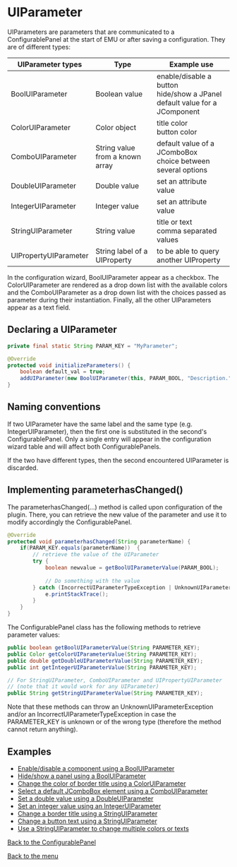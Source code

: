 # UIParameter   

UIParameters are parameters that are communicated to a ConfigurablePanel at the start of EMU or after saving a configuration. They are of different types:

| UIParameter types     | Type                            | Example use                                                  |
| --------------------- | ------------------------------- | ------------------------------------------------------------ |
| BoolUIParameter       | Boolean value                   | enable/disable a button<br />hide/show a JPanel<br />default value for a JComponent |
| ColorUIParameter      | Color object                    | title color<br />button color                                |
| ComboUIParameter      | String value from a known array | default value of a JComboBox<br />choice between several options |
| DoubleUIParameter     | Double value                    | set an attribute value                                       |
| IntegerUIParameter    | Integer value                   | set an attribute value                                       |
| StringUIParameter     | String value                    | title or text<br />comma separated values                    |
| UIPropertyUIParameter | String label of a UIProperty    | to be able to query another UIProperty                       |

In the configuration wizard, BoolUIParameter appear as a checkbox. The ColorUIParameter are rendered as a drop down list with the available colors and the ComboUIParameter as a drop down list with the choices passed as parameter during their instantiation. Finally, all the other UIParameters appear as a text field.



## Declaring a UIParameter

```java
private final static String PARAM_KEY = "MyParameter";

@Override
protected void initializeParameters() {
    boolean default_val = true;
    addUIParameter(new BoolUIParameter(this, PARAM_BOOL, "Description.", default_val));
}
```



## Naming conventions

If two UIParameter have the same label and the same type (e.g. IntegerUIParameter), then the first one is substituted in the second's ConfigurablePanel. Only a single entry will appear in the configuration wizard table and will affect both ConfigurablePanels.

If the two have different types, then the second encountered UIParameter is discarded.



## Implementing parameterhasChanged()

The parameterhasChanged(...) method is called upon configuration of the plugin. There, you can retrieve the new value of the parameter and use it to modify accordingly the ConfigurablePanel.

```java
@Override
protected void parameterhasChanged(String parameterName) {
    if(PARAM_KEY.equals(parameterName))  {
        // retrieve the value of the UIParameter
        try {
			boolean newvalue = getBoolUIParameterValue(PARAM_BOOL);
            
            // Do something with the value
		} catch (IncorrectUIParameterTypeException | UnknownUIParameterException e) {
			e.printStackTrace();
		}
    }
}
```

The ConfigurablePanel class has the following methods to retrieve parameter values:

```java
public boolean getBoolUIParameterValue(String PARAMETER_KEY);
public Color getColorUIParameterValue(String PARAMETER_KEY); 
public double getDoubleUIParameterValue(String PARAMETER_KEY); 
public int getIntegerUIParameterValue(String PARAMETER_KEY); 

// For StringUIParameter, ComboUIParameter and UIPropertyUIParameter
// (note that it would work for any UIParameter)
public String getStringUIParameterValue(String PARAMETER_KEY);
```

Note that these methods can throw an UnknownUIParameterException and/or an IncorrectUIParameterTypeException in case the PARAMETER_KEY is unknown or of the wrong type (therefore the method cannot return anything).



## Examples

- [Enable/disable a component using a BoolUIParameter](guide/src/main/java/de/embl/rieslab/emuguide/uiparameters/BoolEnableComponent.java)
- [Hide/show a panel using a BoolUIParameter](guide/src/main/java/de/embl/rieslab/emuguide/uiparameters/BoolShowPanel.java)
- [Change the color of border title using a ColorUIParameter](guide/src/main/java/de/embl/rieslab/emuguide/uiparameters/ColorBorderTitle.java)
- [Select a default JComboBox element using a ComboUIParameter](guide/src/main/java/de/embl/rieslab/emuguide/uiparameters/ComboDefaultValue.java)
- [Set a double value using a DoubleUIParameter](guide/src/main/java/de/embl/rieslab/emuguide/uiparameters/DoubleAttributeValue.java)
- [Set an integer value using an IntegerUIParameter](guide/src/main/java/de/embl/rieslab/emuguide/uiparameters/IntAttributeValue.java)
- [Change a border title using a StringUIParameter](guide/src/main/java/de/embl/rieslab/emuguide/uiparameters/StringBorderTitle.java)
- [Change a button text using a StringUIParameter](guide/src/main/java/de/embl/rieslab/emuguide/uiparameters/StringButtonText.java)
- [Use a StringUIParameter to change multiple colors or texts](guide/src/main/java/de/embl/rieslab/emuguide/uiparameters/StringMultipleTextsAndColors.java)



[Back to the ConfigurablePanel](configurablepanel.md)

[Back to the menu](README.md#guide)